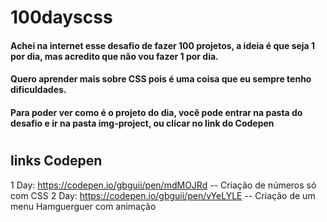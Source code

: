 # 100dayscss
#### Achei na internet esse desafio de fazer 100 projetos, a ideia é que seja 1 por dia, mas acredito que não vou fazer 1 por dia.
#### Quero aprender mais sobre CSS pois é uma coisa que eu sempre tenho dificuldades.
#### Para poder ver como é o projeto do dia, você pode entrar na pasta do desafio e ir na pasta img-project, ou clicar no link do Codepen
#
## links Codepen
1 Day: https://codepen.io/gbguii/pen/mdMOJRd  -- Criação de números só com CSS
2 Day: https://codepen.io/gbguii/pen/vYeLYLE  -- Criação de um menu Hamguerguer com animação
